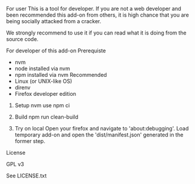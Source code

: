 For user
This is a tool for developer. 
If you are not a web developer and been recommended this add-on from others, it is high chance that you are being socially attacked from a cracker.

We strongly recommend to use it if you can read what it is doing from the source code.


For developer of this add-on
Prerequiste  
  - nvm
  - node installed via nvm
  - npm installed via nvm
Recommended
  - Linux (or UNIX-like OS)
  - direnv 
  - Firefox developer edition


1. Setup
    nvm use
    npm ci

2. Build
    npm run clean-build

3. Try on local
Open your firefox and navigate to 'about:debugging'.
Load temporary add-on and open the 'dist/manifest.json' generated in the former step.




License

GPL v3

See LICENSE.txt
